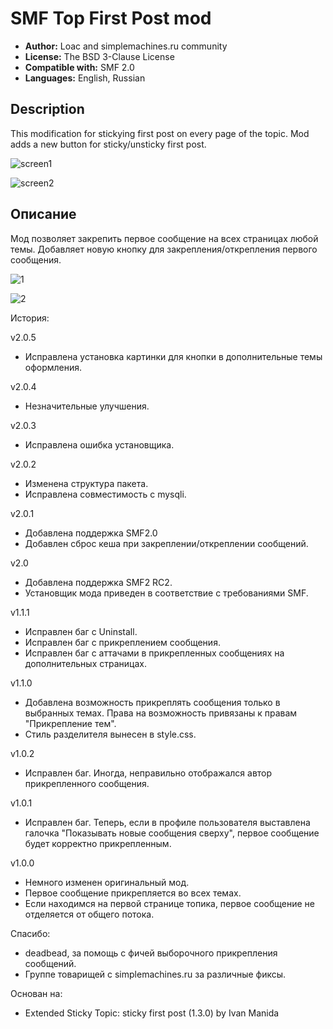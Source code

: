 # SMF Top First Post mod
* **Author:** Loac and simplemachines.ru community
* **License:** The BSD 3-Clause License
* **Compatible with:** SMF 2.0
* **Languages:** English, Russian

## Description
This modification for stickying first post on every page of the topic. Mod adds a new button for sticky/unsticky first post.

![screen1](https://cloud.githubusercontent.com/assets/1187218/26079620/6bd45c58-39d4-11e7-8327-4c3a54f5a5fe.png)

![screen2](https://cloud.githubusercontent.com/assets/1187218/26079624/6f538f16-39d4-11e7-9d38-6cfe55098ce3.png)

## Описание
Мод позволяет закрепить первое сообщение на всех страницах любой темы. Добавляет новую кнопку для закрепления/открепления первого сообщения.
	
![1](https://cloud.githubusercontent.com/assets/1187218/26079918/7e36f26a-39d5-11e7-8a5e-ddcf361696df.png)

![2](https://cloud.githubusercontent.com/assets/1187218/26079919/7e4c4674-39d5-11e7-8dee-ace7cc9bc371.png)	

История:

v2.0.5
* Исправлена установка картинки для кнопки в дополнительные темы оформления.

v2.0.4
* Незначительные улучшения.
    
v2.0.3
* Исправлена ошибка установщика.

v2.0.2
* Изменена структура пакета.
* Исправлена совместимость с mysqli.

v2.0.1
* Добавлена поддержка SMF2.0
* Добавлен сброс кеша при закреплении/откреплении сообщений.

v2.0
* Добавлена поддержка SMF2 RC2.
* Установщик мода приведен в соответствие с требованиями SMF.

v1.1.1
* Исправлен баг с Uninstall.
* Исправлен баг с прикреплением сообщения.
* Исправлен баг с аттачами в прикрепленных сообщениях на дополнительных страницах.

v1.1.0
* Добавлена возможность прикреплять сообщения только в выбранных темах. Права на возможность привязаны к правам "Прикрепление тем".
* Стиль разделителя вынесен в style.css.

v1.0.2
* Исправлен баг. Иногда, неправильно отображался автор прикрепленного сообщения.

v1.0.1
* Исправлен баг. Теперь, если в профиле пользователя выставлена галочка "Показывать новые сообщения сверху", первое сообщение будет корректно прикрепленным.

v1.0.0
* Немного изменен оригинальный мод.
* Первое сообщение прикрепляется во всех темах.
* Если находимся на первой странице топика, первое сообщение не отделяется от общего потока.

Спасибо:

* deadbead, за помощь с фичей выборочного прикрепления сообщений.
* Группе товарищей с simplemachines.ru за различные фиксы.

Основан на:

* Extended Sticky Topic: sticky first post (1.3.0) by Ivan Manida
